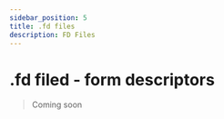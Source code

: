 ```yaml
---
sidebar_position: 5
title: .fd files
description: FD Files
---
```


# .fd filed - form descriptors

> Coming soon